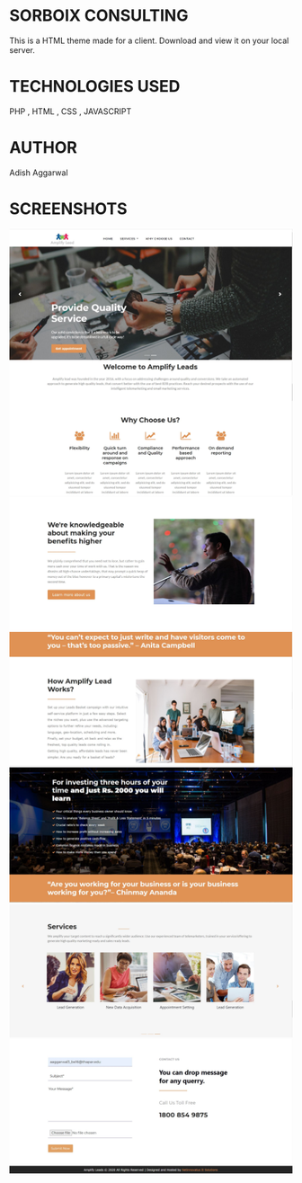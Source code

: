 
# SORBOIX CONSULTING
This is a HTML theme made for a client.
Download and view it on your local server.


# TECHNOLOGIES USED
PHP , HTML , CSS , JAVASCRIPT

# AUTHOR
Adish Aggarwal

# SCREENSHOTS

![](images/1.JPG)
![](images/2.JPG)
![](images/3.JPG)
![](images/4.JPG)
![](images/5.JPG)
![](images/6.JPG)
![](images/7.JPG)




